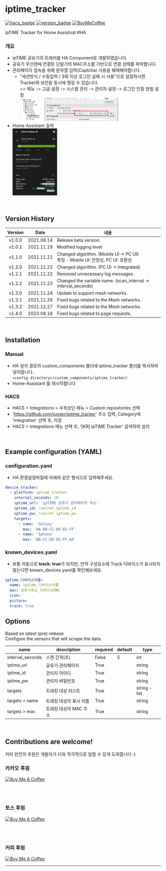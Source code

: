 # iptime_tracker
[![hacs_badge][hacs-shield]][github-repository]
[![version_badge][version-shield]][github-repository]
[![BuyMeCoffee][buymecoffee-shield]][buymecoffee]

ipTIME Tracker for Home Assistnat #HA 

### 개요
- ipTIME 공유기의 트래커를 HA Component로 개발하였습니다.
- 공유기 무선랜에 연결된 단말기의 MAC주소를 기반으로 연결 상태를 파악합니다.
- 관리페이지 접속을 위해 문자열 입력(Captcha) 사용을 해제해야합니다.
  - "세션방식 / 수동입력 / 3회 이상 로그인 실패 시 사용"으로 설정하시면 Tracker와 보안을 동시에 챙길 수 있습니다.
<br> => 메뉴 -> 고급 설정 -> 시스템 관리 -> 관리자 설정 -> 로그인 인증 방법 설정
<br><img src="image/iptime_tracker_02.png" width=70% height=70%/>
- Home Assistant 출력
<br><img src="image/iptime_tracker_01.png" width=30% height=30%/>


<br>

## Version History
| Version | Date        | 내용                                                                                 |
| :-----: | :---------: | ------------------------------------------------------------------------------------ |
| v1.0.0  | 2021.08.14  | Release beta version.                                                                |
| v1.0.1  | 2021.11.19  | Modified logging level.                                                              |
| v1.1.0  | 2021.11.22  | Changed algorithm. (Mobile UI -> PC UI) <br> 특징 - Mobile UI: 안정성, PC UI: 호환성  |
| v1.2.0  | 2021.11.22  | Changed algorithm. (PC UI -> Integrated)                                             |
| v1.2.1  | 2021.11.22  | Removed unnecessary log messages.                                                    |
| v1.2.2  | 2021.11.23  | Changed the variable name. (scan_interval -> interval_seconds)                       |
| v1.3.0  | 2021.11.24  | Update to support mesh networks.                                                     |
| v1.3.1  | 2021.11.26  | Fixed bugs related to the Mesh networks.                                             |
| v1.3.2  | 2021.12.27  | Fixed bugs related to the Mesh networks.                                             |
| v1.4.0  | 2023.08.18  | Fixed bugs related to page requests.                                                 |

<br>

## Installation
### Manual
- HA 설치 경로의 custom_components 폴더에 iptime_tracker 폴더를 복사하여 넣어줍니다.<br>
  `<config directory>/custom_components/iptime_tracker/`<br>
- Home-Assistant 를 재시작합니다<br>
### HACS
- HACS > Integretions > 우측상단 메뉴 > Custom repositories 선택
- 'https://github.com/junskr/iptime_tracker' 주소 입력, Category에 'integration' 선택 후, 저장
- HACS > Integretions 메뉴 선택 후, '[KR] ipTIME Tracker' 검색하여 설치

<br>

## Example configuration (YAML)
### configuration.yaml
- HA 환경설정파일에 아래와 같은 형식으로 입력해주세요.

```yaml
device_tracker:
  - platform: iptime_tracker
    interval_seconds: 10
    iptime_url: 'ipTIME 공유기 관리페이지 주소'
    iptime_id: !secret iptime_id
    iptime_pw: !secret iptime_pw
    targets:
      - name: 'Galaxy'
        mac: 'AA-BB-CC-DD-EE-FF'
      - name: 'Iphone'
        mac: 'BB-CC-DD-EE-FF-AA'        
```

### known_devices.yaml
- 보통 자동으로 **track: true**가 되지만, 만약 구성요소에 Track 디바이스가 표시되지 않는다면 known_devices.yaml를 확인해보세요.

```yaml
iptime_디바이스이름:
  name: iptime_디바이스이름
  mac: 공유기주소_디바이스MAC
  icon:
  picture:
  track: true
```

## Options

Based on latest (pre) release <br>
Configure the sensors that will scrape the data.

| name              | description             | required | default | type          |
| ----------------- | ----------------------- | -------- | ------- | ------------- |
| interval_seconds  | 스캔 간격(초)           | False    |    5    | int           |
| iptime_url        | 공유기 관리페이지       | True     |         | string        |
| iptime_id         | 관리자 아이디           | True     |         | string        |
| iptime_pw         | 관리자 비밀번호         | True     |         | string        |
| targets           | 트래킹 대상 리스트      | True     |         | string - list |
| targets > name    | 트래킹 대상의 표시 이름 | True     |         | string        |
| targets > mac     | 트래킹 대상의 MAC 주소  | True     |         | string        |

<br>

## Contributions are welcome!
커피 한잔의 후원은 개발자가 더욱 적극적으로 일할 수 있게 도와줍니다 :)

### 카카오 후원
<a href="https://qr.kakaopay.com/281006011000008928577354" target="_blank"><img src="https://cdn.buymeacoffee.com/uploads/project_updates/2021/11/d6086f085872c4e2757e9a6a9ebd6911.png" alt="Buy Me A Coffee" height="130" width="130"></a>

<br><br>

### 토스 후원
<a href="supertoss://send?amount=0&bank=%EC%B9%B4%EC%B9%B4%EC%98%A4%EB%B1%85%ED%81%AC&accountNo=3333025959265&origin=qr" target="_blank"><img src="https://cdn.buymeacoffee.com/uploads/project_updates/2021/11/2f12e572621f20bb186d25a36b58b68c.png" alt="Buy Me A Coffee" height="130" width="130"></a>

<br><br>

### 커피 후원
<a href="https://www.buymeacoffee.com/junskr" target="_blank"><img src="https://cdn.buymeacoffee.com/buttons/default-orange.png" alt="Buy Me A Coffee" height="41" width="174"></a>

---

[hacs-shield]: https://img.shields.io/badge/HACS-Custom-41BDF5
[version-shield]: https://img.shields.io/badge/version-v1.4.0-blue
[buymecoffee-shield]: https://img.shields.io/badge/buy%20me%20a%20coffee-donate-yellow.svg
[buymecoffee]: https://www.buymeacoffee.com/junskr
[github-repository]: https://github.com/junskr/iptime_tracker
